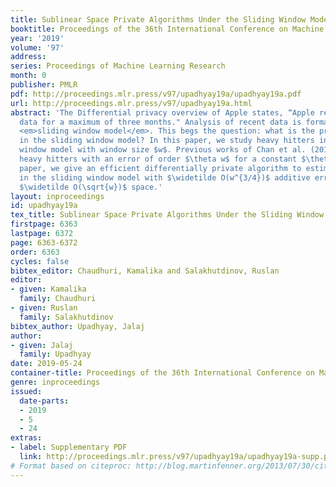 ```yaml
---
title: Sublinear Space Private Algorithms Under the Sliding Window Model
booktitle: Proceedings of the 36th International Conference on Machine Learning
year: '2019'
volume: '97'
address: 
series: Proceedings of Machine Learning Research
month: 0
publisher: PMLR
pdf: http://proceedings.mlr.press/v97/upadhyay19a/upadhyay19a.pdf
url: http://proceedings.mlr.press/v97/upadhyay19a.html
abstract: 'The Differential privacy overview of Apple states, “Apple retains the collected
  data for a maximum of three months." Analysis of recent data is formalized by the
  <em>sliding window model</em>. This begs the question: what is the price of privacy
  in the sliding window model? In this paper, we study heavy hitters in the sliding
  window model with window size $w$. Previous works of Chan et al. (2012) estimates
  heavy hitters with an error of order $\theta w$ for a constant $\theta >0$. In this
  paper, we give an efficient differentially private algorithm to estimate heavy hitters
  in the sliding window model with $\widetilde O(w^{3/4})$ additive error and using
  $\widetilde O(\sqrt{w})$ space.'
layout: inproceedings
id: upadhyay19a
tex_title: Sublinear Space Private Algorithms Under the Sliding Window Model
firstpage: 6363
lastpage: 6372
page: 6363-6372
order: 6363
cycles: false
bibtex_editor: Chaudhuri, Kamalika and Salakhutdinov, Ruslan
editor:
- given: Kamalika
  family: Chaudhuri
- given: Ruslan
  family: Salakhutdinov
bibtex_author: Upadhyay, Jalaj
author:
- given: Jalaj
  family: Upadhyay
date: 2019-05-24
container-title: Proceedings of the 36th International Conference on Machine Learning
genre: inproceedings
issued:
  date-parts:
  - 2019
  - 5
  - 24
extras:
- label: Supplementary PDF
  link: http://proceedings.mlr.press/v97/upadhyay19a/upadhyay19a-supp.pdf
# Format based on citeproc: http://blog.martinfenner.org/2013/07/30/citeproc-yaml-for-bibliographies/
---
```

